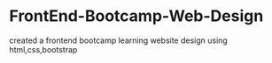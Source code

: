 # FrontEnd-Bootcamp-Web-Design
created a frontend bootcamp learning website design using html,css,bootstrap
